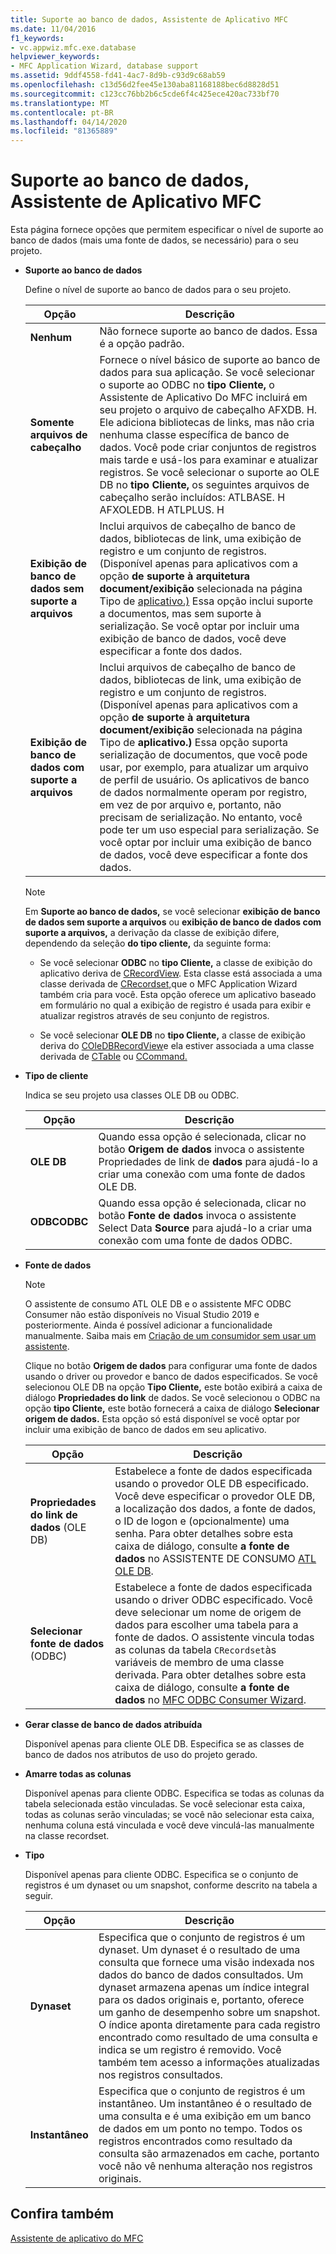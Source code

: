 ```yaml
---
title: Suporte ao banco de dados, Assistente de Aplicativo MFC
ms.date: 11/04/2016
f1_keywords:
- vc.appwiz.mfc.exe.database
helpviewer_keywords:
- MFC Application Wizard, database support
ms.assetid: 9ddf4558-fd41-4ac7-8d9b-c93d9c68ab59
ms.openlocfilehash: c13d56d2fee45e130aba81168188bec6d8828d51
ms.sourcegitcommit: c123cc76bb2b6c5cde6f4c425ece420ac733bf70
ms.translationtype: MT
ms.contentlocale: pt-BR
ms.lasthandoff: 04/14/2020
ms.locfileid: "81365889"
---
```

# <a name="database-support-mfc-application-wizard"></a>Suporte ao banco de dados, Assistente de Aplicativo MFC

Esta página fornece opções que permitem especificar o nível de suporte ao banco de dados (mais uma fonte de dados, se necessário) para o seu projeto.

- **Suporte ao banco de dados**

   Define o nível de suporte ao banco de dados para o seu projeto.

   |Opção|Descrição|
   |------------|-----------------|
   |**Nenhum**|Não fornece suporte ao banco de dados. Essa é a opção padrão.|
   |**Somente arquivos de cabeçalho**|Fornece o nível básico de suporte ao banco de dados para sua aplicação. Se você selecionar o suporte ao ODBC no **tipo Cliente,** o Assistente de Aplicativo Do MFC incluirá em seu projeto o arquivo de cabeçalho AFXDB. H. Ele adiciona bibliotecas de links, mas não cria nenhuma classe específica de banco de dados. Você pode criar conjuntos de registros mais tarde e usá-los para examinar e atualizar registros. Se você selecionar o suporte ao OLE DB no **tipo Cliente,** os seguintes arquivos de cabeçalho serão incluídos: ATLBASE. H AFXOLEDB. H ATLPLUS. H|
   |**Exibição de banco de dados sem suporte a arquivos**|Inclui arquivos de cabeçalho de banco de dados, bibliotecas de link, uma exibição de registro e um conjunto de registros. (Disponível apenas para aplicativos com a opção **de suporte à arquitetura document/exibição** selecionada na página Tipo de [aplicativo.)](../../mfc/reference/application-type-mfc-application-wizard.md) Essa opção inclui suporte a documentos, mas sem suporte à serialização. Se você optar por incluir uma exibição de banco de dados, você deve especificar a fonte dos dados.|
   |**Exibição de banco de dados com suporte a arquivos**|Inclui arquivos de cabeçalho de banco de dados, bibliotecas de link, uma exibição de registro e um conjunto de registros. (Disponível apenas para aplicativos com a opção **de suporte à arquitetura document/exibição** selecionada na página Tipo de **aplicativo.)** Essa opção suporta serialização de documentos, que você pode usar, por exemplo, para atualizar um arquivo de perfil de usuário. Os aplicativos de banco de dados normalmente operam por registro, em vez de por arquivo e, portanto, não precisam de serialização. No entanto, você pode ter um uso especial para serialização. Se você optar por incluir uma exibição de banco de dados, você deve especificar a fonte dos dados.|

   > [!NOTE]
   > Em **Suporte ao banco de dados,** se você selecionar **exibição de banco de dados sem suporte a arquivos** ou **exibição de banco de dados com suporte a arquivos,** a derivação da classe de exibição difere, dependendo da seleção **do tipo cliente,** da seguinte forma:

  - Se você selecionar **ODBC** no **tipo Cliente,** a classe de exibição do aplicativo deriva de [CRecordView](../../mfc/reference/crecordview-class.md). Esta classe está associada a uma classe derivada de [CRecordset,](../../mfc/reference/crecordset-class.md)que o MFC Application Wizard também cria para você. Esta opção oferece um aplicativo baseado em formulário no qual a exibição de registro é usada para exibir e atualizar registros através de seu conjunto de registros.

  - Se você selecionar **OLE DB** no **tipo Cliente,** a classe de exibição deriva do [COleDBRecordView](../../mfc/reference/coledbrecordview-class.md)e ela estiver associada a uma classe derivada de [CTable](../../data/oledb/ctable-class.md) ou [CCommand.](../../data/oledb/ccommand-class.md)

- **Tipo de cliente**

   Indica se seu projeto usa classes OLE DB ou ODBC.

   |Opção|Descrição|
   |------------|-----------------|
   |**OLE DB**|Quando essa opção é selecionada, clicar no botão **Origem de dados** invoca o assistente Propriedades de link de **dados** para ajudá-lo a criar uma conexão com uma fonte de dados OLE DB.|
   |**ODBCODBC**|Quando essa opção é selecionada, clicar no botão **Fonte de dados** invoca o assistente Select Data **Source** para ajudá-lo a criar uma conexão com uma fonte de dados ODBC.|

- **Fonte de dados**

   > [!NOTE]
   > O assistente de consumo ATL OLE DB e o assistente MFC ODBC Consumer não estão disponíveis no Visual Studio 2019 e posteriormente. Ainda é possível adicionar a funcionalidade manualmente. Saiba mais em [Criação de um consumidor sem usar um assistente](../../data/oledb/creating-a-consumer-without-using-a-wizard.md).

   Clique no botão **Origem de dados** para configurar uma fonte de dados usando o driver ou provedor e banco de dados especificados. Se você selecionou OLE DB na opção **Tipo Cliente,** este botão exibirá a caixa de diálogo **Propriedades do link** de dados. Se você selecionou o ODBC na opção **tipo Cliente,** este botão fornecerá a caixa de diálogo **Selecionar origem de dados.** Esta opção só está disponível se você optar por incluir uma exibição de banco de dados em seu aplicativo.

   |Opção|Descrição|
   |------------|-----------------|
   |**Propriedades do link de dados** (OLE DB)|Estabelece a fonte de dados especificada usando o provedor OLE DB especificado. Você deve especificar o provedor OLE DB, a localização dos dados, a fonte de dados, o ID de logon e (opcionalmente) uma senha. Para obter detalhes sobre esta caixa de diálogo, consulte **a fonte de dados** no ASSISTENTE DE CONSUMO [ATL OLE DB](../../atl/reference/atl-ole-db-consumer-wizard.md).|
   |**Selecionar fonte de dados** (ODBC)|Estabelece a fonte de dados especificada usando o driver ODBC especificado. Você deve selecionar um nome de origem de dados para escolher uma tabela para a fonte de dados. O assistente vincula todas as colunas da tabela `CRecordset`às variáveis de membro de uma classe derivada. Para obter detalhes sobre esta caixa de diálogo, consulte **a fonte de dados** no [MFC ODBC Consumer Wizard](../../mfc/reference/mfc-odbc-consumer-wizard.md).|

- **Gerar classe de banco de dados atribuída**

   Disponível apenas para cliente OLE DB. Especifica se as classes de banco de dados nos atributos de uso do projeto gerado.

- **Amarre todas as colunas**

   Disponível apenas para cliente ODBC. Especifica se todas as colunas da tabela selecionada estão vinculadas. Se você selecionar esta caixa, todas as colunas serão vinculadas; se você não selecionar esta caixa, nenhuma coluna está vinculada e você deve vinculá-las manualmente na classe recordset.

- **Tipo**

   Disponível apenas para cliente ODBC. Especifica se o conjunto de registros é um dynaset ou um snapshot, conforme descrito na tabela a seguir.

   |Opção|Descrição|
   |------------|-----------------|
   |**Dynaset**|Especifica que o conjunto de registros é um dynaset. Um dynaset é o resultado de uma consulta que fornece uma visão indexada nos dados do banco de dados consultados. Um dynaset armazena apenas um índice integral para os dados originais e, portanto, oferece um ganho de desempenho sobre um snapshot. O índice aponta diretamente para cada registro encontrado como resultado de uma consulta e indica se um registro é removido. Você também tem acesso a informações atualizadas nos registros consultados.|
   |**Instantâneo**|Especifica que o conjunto de registros é um instantâneo. Um instantâneo é o resultado de uma consulta e é uma exibição em um banco de dados em um ponto no tempo. Todos os registros encontrados como resultado da consulta são armazenados em cache, portanto você não vê nenhuma alteração nos registros originais.|

## <a name="see-also"></a>Confira também

[Assistente de aplicativo do MFC](../../mfc/reference/mfc-application-wizard.md)
